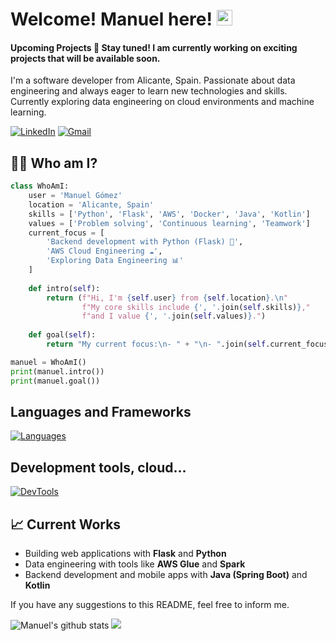 
# Welcome! Manuel here! <img src="https://media.giphy.com/media/hvRJCLFzcasrR4ia7z/giphy.gif" width="25px">
#### Upcoming Projects 🚀 Stay tuned! I am currently working on exciting projects that will be available soon.
I'm a software developer from Alicante, Spain. Passionate about data engineering and always eager to learn new technologies and skills. Currently exploring data engineering on cloud environments and machine learning.

[![LinkedIn](https://skillicons.dev/icons?i=linkedin)](https://www.linkedin.com/in/manuelgomcan) 
[![Gmail](https://skillicons.dev/icons?i=gmail)](mailto:manuelgomezcandelas@gmail.com)
## 👨‍💻 Who am I?
```python
class WhoAmI:
    user = 'Manuel Gómez'
    location = 'Alicante, Spain'
    skills = ['Python', 'Flask', 'AWS', 'Docker', 'Java', 'Kotlin']
    values = ['Problem solving', 'Continuous learning', 'Teamwork']
    current_focus = [
        'Backend development with Python (Flask) 🐍',
        'AWS Cloud Engineering ☁️',
        'Exploring Data Engineering 📊'
    ]
    
    def intro(self):
        return (f"Hi, I'm {self.user} from {self.location}.\n"
                f"My core skills include {', '.join(self.skills)},"
                f"and I value {', '.join(self.values)}.")
    
    def goal(self):
        return "My current focus:\n- " + "\n- ".join(self.current_focus)

manuel = WhoAmI()
print(manuel.intro())
print(manuel.goal())
```

## Languages and Frameworks
[![Languages](https://skillicons.dev/icons?i=java,spring,python,kotlin,androidstudio,&perline=5)](https://skillicons.dev)

## Development tools, cloud...
[![DevTools](https://skillicons.dev/icons?i=aws,azure,docker,mongodb,mysql,git,gradle&perline=5)](https://skillicons.dev)

## 📈 Current Works
- Building web applications with **Flask** and **Python**
- Data engineering with tools like **AWS Glue** and **Spark**
- Backend development and mobile apps with **Java (Spring Boot)** and **Kotlin** 

 
If you have any suggestions to this README, feel free to inform me.
    
![Manuel's github stats](https://github-readme-stats.vercel.app/api?username=manuelgomcan&show_icons=true&hide=[%22issues%22])
<img src = "https://github-readme-stats.vercel.app/api/top-langs/?username=manuelgomcan&layout=compact">
